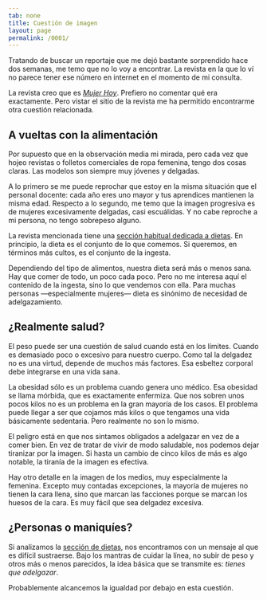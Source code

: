 ```yaml
---
tab: none
title: Cuestión de imagen
layout: page
permalink: /0001/
---
```


Tratando de buscar un reportaje que me dejó bastante sorprendido hace dos semanas, me temo que no lo voy a encontrar. La revista en la que lo ví no parece tener ese  número en internet en el momento de mi consulta.

La revista creo que es [_Mujer Hoy_](https://www.mujerhoy.com/revista/). Prefiero no comentar qué era exactamente. Pero vistar el sitio de la revista me ha permitido encontrarme otra cuestión relacionada.

## A vueltas con la alimentación

Por supuesto que en la observación media mi mirada, pero cada vez que hojeo revistas o folletos comerciales de ropa femenina, tengo dos cosas claras. Las modelos son siempre muy jóvenes y delgadas.

A lo primero se me puede reprochar que estoy en la misma situación que el personal docente: cada año eres uno mayor y tus aprendices mantienen la misma edad. Respecto a lo segundo, me temo que la imagen progresiva es de mujeres excesivamente delgadas, casi escuálidas. Y no cabe reproche a mi persona, no tengo sobrepeso alguno.

La revista mencionada tiene una [sección habitual dedicada a dietas](https://www.mujerhoy.com/belleza/dietas/). En principio, la dieta es el conjunto de lo que comemos. Si queremos, en términos más cultos, es el conjunto de la ingesta.

Dependiendo del tipo de alimentos, nuestra dieta será más o menos sana. Hay que comer de todo, un poco cada poco. Pero no me interesa aquí el contenido de la ingesta, sino lo que vendemos con ella. Para muchas personas —especialmente mujeres— dieta es sinónimo de necesidad de adelgazamiento.

## ¿Realmente salud?

El peso puede ser una cuestión de salud cuando está en los límites. Cuando es demasiado poco o excesivo para nuestro cuerpo. Como tal la delgadez no es una virtud, depende de muchos más factores. Esa esbeltez corporal debe integrarse en una vida sana.

La obesidad sólo es un problema cuando genera uno médico. Esa obesidad se llama mórbida, que es exactamente enfermiza. Que nos sobren unos pocos kilos no es un problema en la gran mayoría de los casos. El problema puede llegar a ser que cojamos más kilos o que tengamos una vida básicamente sedentaria. Pero realmente no son lo mismo.

El peligro está en que nos sintamos obligados a adelgazar en vez de a comer bien. En vez de tratar de vivir de modo saludable, nos podemos dejar tiranizar por la imagen. Si hasta un cambio de cinco kilos de más es algo notable, la tiranía de la imagen es efectiva.

Hay otro detalle en la imagen de los medios, muy especialmente la femenina. Excepto muy contadas excepciones, la mayoría de mujeres no tienen la cara llena, sino que marcan las facciones porque se marcan los huesos de la cara. Es muy fácil que sea delgadez excesiva.

## ¿Personas o maniquíes?

Si analizamos la [sección de dietas](https://www.mujerhoy.com/belleza/dietas/), nos encontramos con un mensaje al que es difícil sustraerse. Bajo los mantras de cuidar la línea, no subir de peso y otros más o menos parecidos, la idea básica que se transmite es: _tienes que adelgazar_.

Probablemente alcancemos la igualdad por debajo en esta cuestión.
